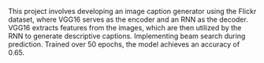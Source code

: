 This project involves developing an image caption generator using the Flickr dataset, where VGG16 serves as the encoder and an RNN as the decoder. 
VGG16 extracts features from the images, which are then utilized by the RNN to generate descriptive captions. Implementing beam search during prediction. Trained over 50 epochs, the model achieves an accuracy of 0.65.
